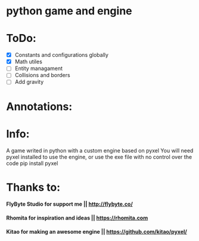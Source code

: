 # python game and engine

# ToDo:

* [x] Constants and configurations globally
* [x] Math utiles
* [ ] Entity managament
* [ ] Collisions and borders
* [ ] Add gravity

# Annotations:


# Info:
 A game writed in python with a custom engine based on pyxel
 You will need pyxel installed to use the engine, or use the exe file with no control over the code
 pip install pyxel 

# Thanks to:
#### FlyByte Studio for support me || http://flybyte.co/
#### Rhomita for inspiration and ideas || https://rhomita.com

#### Kitao for making an awesome engine || https://github.com/kitao/pyxel/